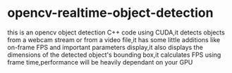 # opencv-realtime-object-detection
this is an opencv object detection C++ code using CUDA,it detects objects from a webcam stream or from a video file,it has some little additions like on-frame FPS and important parameters display,it also displays the dimensions of the detected object's bounding box,it calculates FPS using frame time,performance will be heavily dependant on your GPU
